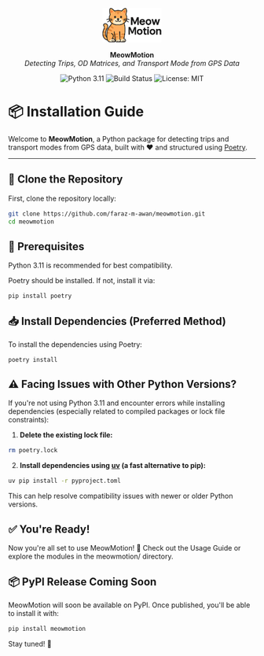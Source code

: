 <p align="center">
  <img src="../../assets/meowmotion_logo.png" alt="MeowMotion Logo" width="120"/>
</p>

<p align="center">
  <strong>MeowMotion</strong><br>
  <em>Detecting Trips, OD Matrices, and Transport Mode from GPS Data</em>
</p>

<p align="center">
  <img src="https://img.shields.io/badge/python-3.11-blue.svg" alt="Python 3.11">
  <img src="https://img.shields.io/badge/build-passing-brightgreen.svg" alt="Build Status">
  <img src="https://img.shields.io/badge/license-MIT-green.svg" alt="License: MIT">
</p>

# 📦 Installation Guide



Welcome to **MeowMotion**, a Python package for detecting trips and transport modes from GPS data, built with ❤️ and structured using [Poetry](https://python-poetry.org/).

---

## 🚀 Clone the Repository

First, clone the repository locally:

```bash
git clone https://github.com/faraz-m-awan/meowmotion.git
cd meowmotion
```

## 📌 Prerequisites
Python 3.11 is recommended for best compatibility.

Poetry should be installed. If not, install it via:
```bash
pip install poetry
```

## 📥 Install Dependencies (Preferred Method)
To install the dependencies using Poetry:
```bash
poetry install
```

## ⚠️ Facing Issues with Other Python Versions?
If you're not using Python 3.11 and encounter errors while installing dependencies (especially related to compiled packages or lock file constraints):
1. **Delete the existing lock file:**
```bash
rm poetry.lock
```
2. **Install dependencies using [uv](https://github.com/astral-sh/uv) (a fast alternative to pip):**
```bash
uv pip install -r pyproject.toml
```
This can help resolve compatibility issues with newer or older Python versions.

## ✅ You're Ready!
Now you're all set to use MeowMotion! 🎉
Check out the Usage Guide or explore the modules in the meowmotion/ directory.

## 📦 PyPI Release Coming Soon
MeowMotion will soon be available on PyPI. Once published, you'll be able to install it with:
```bash
pip install meowmotion
```
Stay tuned! 🐾


